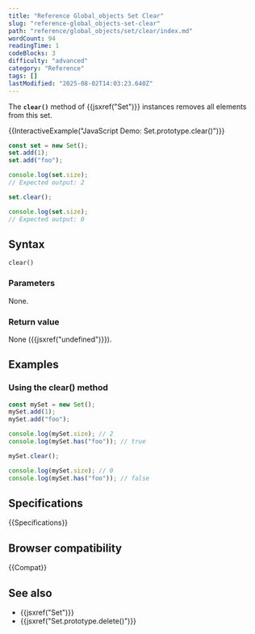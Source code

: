 ```yaml
---
title: "Reference Global_objects Set Clear"
slug: "reference-global_objects-set-clear"
path: "reference/global_objects/set/clear/index.md"
wordCount: 94
readingTime: 1
codeBlocks: 3
difficulty: "advanced"
category: "Reference"
tags: []
lastModified: "2025-08-02T14:03:23.640Z"
---
```



The **`clear()`** method of {{jsxref("Set")}} instances removes all elements from this set.

{{InteractiveExample("JavaScript Demo: Set.prototype.clear()")}}

```js interactive-example
const set = new Set();
set.add(1);
set.add("foo");

console.log(set.size);
// Expected output: 2

set.clear();

console.log(set.size);
// Expected output: 0
```

## Syntax

```js-nolint
clear()
```

### Parameters

None.

### Return value

None ({{jsxref("undefined")}}).

## Examples

### Using the clear() method

```js
const mySet = new Set();
mySet.add(1);
mySet.add("foo");

console.log(mySet.size); // 2
console.log(mySet.has("foo")); // true

mySet.clear();

console.log(mySet.size); // 0
console.log(mySet.has("foo")); // false
```

## Specifications

{{Specifications}}

## Browser compatibility

{{Compat}}

## See also

- {{jsxref("Set")}}
- {{jsxref("Set.prototype.delete()")}}
